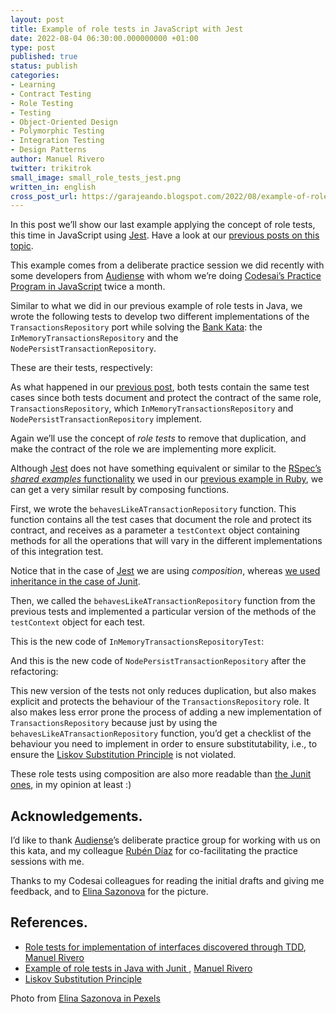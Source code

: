 ```yaml
---
layout: post
title: Example of role tests in JavaScript with Jest
date: 2022-08-04 06:30:00.000000000 +01:00
type: post
published: true
status: publish
categories:
- Learning
- Contract Testing
- Role Testing
- Testing
- Object-Oriented Design
- Polymorphic Testing
- Integration Testing
- Design Patterns
author: Manuel Rivero
twitter: trikitrok
small_image: small_role_tests_jest.png
written_in: english
cross_post_url: https://garajeando.blogspot.com/2022/08/example-of-role-tests-in-javascript.html
---
```


In this post we’ll show our last example applying the concept of role tests, this time in JavaScript using [Jest](https://jestjs.io/). Have a look at our [previous posts on this topic](https://codesai.com/publications/categories/#Role%20testing).

This example comes from a deliberate practice session we did recently with some developers from [Audiense](https://audiense.com/) with whom we’re doing [Codesai’s Practice Program in JavaScript](https://github.com/Codesai/practice_program_js) twice a month.

Similar to what we did in our previous example of role tests in Java, we wrote the following tests to develop two different implementations of the `TransactionsRepository` port while solving the [Bank Kata](https://kata-log.rocks/banking-kata): the `InMemoryTransactionsRepository` and the `NodePersistTransactionRepository`.

These are their tests, respectively:

<script src="https://gist.github.com/trikitrok/a6c144388b89532c2e31136ba75cd42e.js"></script>

<script src="https://gist.github.com/trikitrok/7b8a3062378e7fce8265f900265f24b4.js"></script>

As what happened in our [previous post](https://codesai.com/posts/2022/08/role-tests-junit), both tests contain the same test cases since both tests document and protect the contract of the same role, `TransactionsRepository`, which `InMemoryTransactionsRepository` and `NodePersistTransactionRepository` implement.

Again we’ll use the concept of *role tests* to remove that duplication, and make the contract of the role we are implementing more explicit.

Although [Jest](https://jestjs.io/) does not have something equivalent or similar to the [RSpec’s *shared examples* functionality](https://relishapp.com/rspec/rspec-core/v/3-10/docs/example-groups/shared-examples) we used in our [previous example in Ruby](https://codesai.com/posts/2022/04/role-tests), we can get a very similar result by composing functions. 

First, we wrote the `behavesLikeATransactionRepository` function. This function contains all the test cases that document the role and protect its contract, and receives as a parameter a `testContext` object containing methods for all the operations that will vary in the different implementations of this integration test. 

<script src="https://gist.github.com/trikitrok/63b45e79e01f8b4a9d447ab43018aaf0.js"></script>

Notice that in the case of [Jest](https://jestjs.io/) we are using *composition*, whereas  [we used inheritance in the case of Junit](https://codesai.com/posts/2022/08/role-tests-junit).

Then, we called the `behavesLikeATransactionRepository` function from the previous tests and implemented a particular version of the methods of the `testContext` object for each test.

This is the new code of `InMemoryTransactionsRepositoryTest`:
<script src="https://gist.github.com/trikitrok/ff78d3695bebdb1a5fb53d448cca9e05.js"></script>

And this is the new code of `NodePersistTransactionRepository` after the refactoring:
<script src="https://gist.github.com/trikitrok/97b96cee34dab5dbd7a9abc5bb697c94.js"></script>

This new version of the tests not only reduces duplication, but also makes explicit and protects the behaviour of the `TransactionsRepository` role. It also makes less error prone the process of adding a new implementation of `TransactionsRepository` because just by using the `behavesLikeATransactionRepository` function, you’d get a checklist of the behaviour you need to implement in order to ensure substitutability, i.e., to ensure the  [Liskov Substitution Principle](https://en.wikipedia.org/wiki/Liskov_substitution_principle) is not violated. 

These role tests using composition are also more readable than [the Junit ones](https://codesai.com/posts/2022/08/role-tests-junit), in my opinion at least :)


<h2>Acknowledgements.</h2>

I’d like to thank [Audiense](https://audiense.com/)’s deliberate practice group for working with us on this kata, and my colleague [Rubén Díaz](https://twitter.com/rubendm23/) for co-facilitating the practice sessions with me.

Thanks to my Codesai colleagues for reading the initial drafts and giving me feedback, and to [Elina Sazonova](https://www.pexels.com/es-es/@elina-sazonova/) for the picture.

<h2>References.</h2>

* [Role tests for implementation of interfaces discovered through TDD](https://codesai.com/posts/2022/04/role-tests), [Manuel Rivero](https://twitter.com/trikitrok)
* [Example of role tests in Java with Junit
](https://codesai.com/posts/2022/08/role-tests-junit), [Manuel Rivero](https://twitter.com/trikitrok)
* [Liskov Substitution Principle](https://en.wikipedia.org/wiki/Liskov_substitution_principle) 

Photo from [Elina Sazonova in Pexels](https://www.pexels.com/es-es/@elina-sazonova/)

